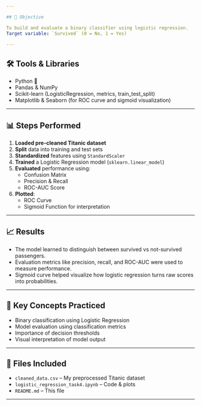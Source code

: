 ```yaml
---

## 🎯 Objective

To build and evaluate a binary classifier using logistic regression.  
Target variable: `Survived` (0 = No, 1 = Yes)

---
```


## 🛠 Tools & Libraries

- Python 🐍
- Pandas & NumPy
- Scikit-learn (LogisticRegression, metrics, train_test_split)
- Matplotlib & Seaborn (for ROC curve and sigmoid visualization)

---

## 📊 Steps Performed

1. **Loaded pre-cleaned Titanic dataset**
2. **Split** data into training and test sets
3. **Standardized** features using `StandardScaler`
4. **Trained** a Logistic Regression model (`sklearn.linear_model`)
5. **Evaluated** performance using:
   - Confusion Matrix
   - Precision & Recall
   - ROC-AUC Score
6. **Plotted**:
   - ROC Curve
   - Sigmoid Function for interpretation

---

## 📈 Results

- The model learned to distinguish between survived vs not-survived passengers.
- Evaluation metrics like precision, recall, and ROC-AUC were used to measure performance.
- Sigmoid curve helped visualize how logistic regression turns raw scores into probabilities.

---

## 🧠 Key Concepts Practiced

- Binary classification using Logistic Regression
- Model evaluation using classification metrics
- Importance of decision thresholds
- Visual interpretation of model output

---

## 📁 Files Included

- `cleaned_data.csv` – My preprocessed Titanic dataset
- `logistic_regression_task4.ipynb` – Code & plots
- `README.md` – This file

---
